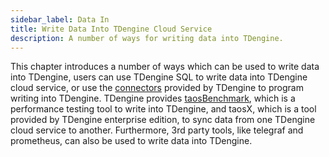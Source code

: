```yaml
---
sidebar_label: Data In
title: Write Data Into TDengine Cloud Service
description: A number of ways for writing data into TDengine.
---
```


This chapter introduces a number of ways which can be used to write data into TDengine, users can use TDengine SQL to write data into TDengine cloud service, or use the [connectors](../../programming/connector) provided by TDengine to program writing into TDengine. TDengine provides [taosBenchmark](../tools/taosbenchmark), which is a performance testing tool to write into TDengine, and taosX, which is a tool provided by TDengine enterprise edition, to sync data from one TDengine cloud service to another. Furthermore, 3rd party tools, like telegraf and prometheus, can also be used to write data into TDengine.